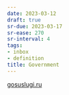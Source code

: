 ```yaml
---
date: 2023-03-12
draft: true
sr-due: 2023-03-17
sr-ease: 270
sr-interval: 4
tags:
- inbox
- definition
title: Government
---
```

   
[gosuslugi.ru](https://www.gosuslugi.ru/)